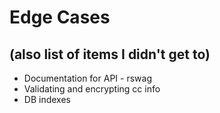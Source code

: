 # Edge Cases
## (also list of items I didn't get to)

- Documentation for API - rswag
- Validating and encrypting cc info
- DB indexes